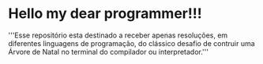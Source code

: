 # Hello my dear programmer!!!
'''Esse repositório esta destinado a receber apenas resoluções, em diferentes 
   linguagens de programação, do clássico desafio de contruir uma Árvore de
   Natal no terminal do compilador ou interpretador.'''
